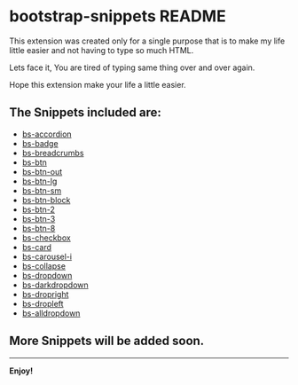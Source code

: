 # bootstrap-snippets README
This extension was created only for a single purpose that is to make my life little easier and not having to type so much HTML.

Lets face it, You are tired of typing same thing over and over again.

Hope this extension make your life a little easier.




## The Snippets included are:
- [bs-accordion](https://getbootstrap.com/docs/5.1/components/accordion/)
- [bs-badge](https://getbootstrap.com/docs/5.1/components/badge/)
- [bs-breadcrumbs](https://getbootstrap.com/docs/5.1/components/breadcrumb/)
- [bs-btn](https://getbootstrap.com/docs/5.1/components/buttons/)
- [bs-btn-out](https://getbootstrap.com/docs/5.1/components/buttons/)
- [bs-btn-lg](https://getbootstrap.com/docs/5.1/components/buttons/)
- [bs-btn-sm](https://getbootstrap.com/docs/5.1/components/buttons/)
- [bs-btn-block](https://getbootstrap.com/docs/5.1/components/buttons/)
- [bs-btn-2](https://getbootstrap.com/docs/5.1/components/buttons/)
- [bs-btn-3](https://getbootstrap.com/docs/5.1/components/buttons/)
- [bs-btn-8]()
- [bs-checkbox](https://getbootstrap.com/docs/5.1/components/button-group/#checkbox-and-radio-button-groups)
- [bs-card](https://getbootstrap.com/docs/5.1/components/card/)
- [bs-carousel-i](https://getbootstrap.com/docs/5.1/components/carousel/)
- [bs-collapse](https://getbootstrap.com/docs/5.1/components/collapse/)
- [bs-dropdown](https://getbootstrap.com/docs/5.1/components/dropdowns/)
- [bs-darkdropdown](https://getbootstrap.com/docs/5.1/components/dropdowns/#dark-dropdowns)
- [bs-dropright](https://getbootstrap.com/docs/5.1/components/dropdowns/#dropright)
- [bs-dropleft](https://getbootstrap.com/docs/5.1/components/dropdowns/#dropleft)
- [bs-alldropdown](https://getbootstrap.com/docs/5.1/components/dropdowns/#alignment-options)

## More Snippets will be added soon.



----------------------------------------------------------------------------------------------------------

**Enjoy!**


